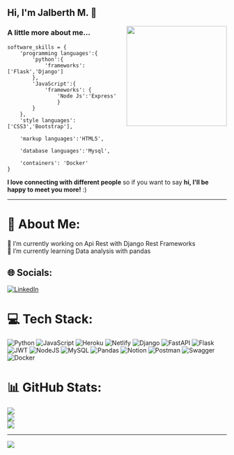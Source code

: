 <h2> Hi, I'm Jalberth M. 👋 </h2>
<img align='right' src="https://i.postimg.cc/SQTMDTRh/IMG-20220511-165948-358-modified.png" width="230">
<p>
  
</p>


### A little more about me...  

```
software_skills = {
    'programming languages':{
        'python':{
            'frameworks':['Flask','Django']
        },
        'JavaScript':{
            'frameworks': {
                'Node Js':'Express'
                }
        }
    },
    'style languages':['CSS3','Bootstrap'],

    'markup languages':'HTML5',

    'database languages':'Mysql',

    'containers': 'Docker'
}
```

<b>I love connecting with different people</b> so if you want to say <b>hi, I'll be happy to meet you more!</b> :)</em>

---



# 💫 About Me:
🔭 I’m currently working on Api Rest with Django Rest Frameworks<br>🌱 I’m currently learning Data analysis with pandas<br>


## 🌐 Socials:
[![LinkedIn](https://img.shields.io/badge/LinkedIn-%230077B5.svg?logo=linkedin&logoColor=white)](https://linkedin.com/in/Jal7823) 

# 💻 Tech Stack:
![Python](https://img.shields.io/badge/python-3670A0?style=for-the-badge&logo=python&logoColor=ffdd54) ![JavaScript](https://img.shields.io/badge/javascript-%23323330.svg?style=for-the-badge&logo=javascript&logoColor=%23F7DF1E) ![Heroku](https://img.shields.io/badge/heroku-%23430098.svg?style=for-the-badge&logo=heroku&logoColor=white) ![Netlify](https://img.shields.io/badge/netlify-%23000000.svg?style=for-the-badge&logo=netlify&logoColor=#00C7B7) ![Django](https://img.shields.io/badge/django-%23092E20.svg?style=for-the-badge&logo=django&logoColor=white) ![FastAPI](https://img.shields.io/badge/FastAPI-005571?style=for-the-badge&logo=fastapi) ![Flask](https://img.shields.io/badge/flask-%23000.svg?style=for-the-badge&logo=flask&logoColor=white) ![JWT](https://img.shields.io/badge/JWT-black?style=for-the-badge&logo=JSON%20web%20tokens) ![NodeJS](https://img.shields.io/badge/node.js-6DA55F?style=for-the-badge&logo=node.js&logoColor=white) ![MySQL](https://img.shields.io/badge/mysql-%2300f.svg?style=for-the-badge&logo=mysql&logoColor=white) ![Pandas](https://img.shields.io/badge/pandas-%23150458.svg?style=for-the-badge&logo=pandas&logoColor=white) ![Notion](https://img.shields.io/badge/Notion-%23000000.svg?style=for-the-badge&logo=notion&logoColor=white) ![Postman](https://img.shields.io/badge/Postman-FF6C37?style=for-the-badge&logo=postman&logoColor=white) ![Swagger](https://img.shields.io/badge/-Swagger-%23Clojure?style=for-the-badge&logo=swagger&logoColor=white) ![Docker](https://img.shields.io/badge/docker-%230db7ed.svg?style=for-the-badge&logo=docker&logoColor=white)
# 📊 GitHub Stats:
![](https://github-readme-stats.vercel.app/api?username=Jal7823&theme=gruvbox&hide_border=true&include_all_commits=true&count_private=false)<br/>
![](https://github-readme-streak-stats.herokuapp.com/?user=Jal7823&theme=gruvbox&hide_border=true)<br/>
![](https://github-readme-stats.vercel.app/api/top-langs/?username=Jal7823&theme=gruvbox&hide_border=true&include_all_commits=true&count_private=false&layout=compact)

---
[![](https://visitcount.itsvg.in/api?id=Jal7823&icon=0&color=0)](https://visitcount.itsvg.in)

<!-- Proudly created with GPRM ( https://gprm.itsvg.in ) -->

